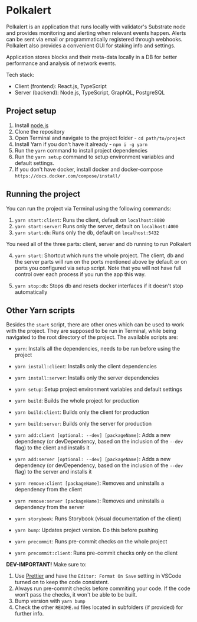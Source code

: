 # Polkalert

Polkalert is an application that runs locally with validator's Substrate node and provides monitoring and alerting when relevant events happen. Alerts can be sent via email or programmatically registered through webhooks. Polkalert also provides a convenient GUI for staking info and settings.

Application stores blocks and their meta-data locally in a DB for better performance and analysis of network events.

Tech stack:
- Client (frontend): React.js, TypeScript
- Server (backend): Node.js, TypeScript, GraphQL, PostgreSQL

## Project setup

1.  Install [node.js](https://nodejs.org/en/)
2.  Clone the repository
3.  Open Terminal and navigate to the project folder - `cd path/to/project`
4.  Install Yarn if you don't have it already - `npm i -g yarn`
5.  Run the `yarn` command to install project dependencies
6.  Run the `yarn setup` command to setup environment variables and default settings.
7.  If you don't have docker, install docker and docker-compose `https://docs.docker.com/compose/install/`

## Running the project

You can run the project via Terminal using the following commands:

1.  `yarn start:client`: Runs the client, default on `localhost:8080`
2.  `yarn start:server`: Runs only the server, default on `localhost:4000`
3.  `yarn start:db`: Runs only the db, default on `localhost:5432`

You need all of the three parts: client, server and db running to run Polkalert

4.  `yarn start`: Shortcut which runs the whole project. The client, db and the server parts will run on the ports mentioned above by default or on ports you configured via setup script. Note that you will not have full control over each process if you run the app this way.

5.  `yarn stop:db`: Stops db and resets docker interfaces if it doesn't stop automatically

## Other Yarn scripts

Besides the `start` script, there are other ones which can be used to work with the project. They are supposed to be run in Terminal, while being navigated to the root directory of the project. The available scripts are:

- `yarn`: Installs all the dependencies, needs to be run before using the project
- `yarn install:client`: Installs only the client dependencies
- `yarn install:server`: Installs only the server dependencies

- `yarn setup`: Setup project environment variables and default settings

- `yarn build`: Builds the whole project for production
- `yarn build:client`: Builds only the client for production
- `yarn build:server`: Builds only the server for production

- `yarn add:client [optional: --dev] [packageName]`: Adds a new dependency (or devDependency, based on the inclusion of the `--dev` flag) to the client and installs it
- `yarn add:server [optional: --dev] [packageName]`: Adds a new dependency (or devDependency, based on the inclusion of the `--dev` flag) to the server and installs it

- `yarn remove:client [packageName]`: Removes and uninstalls a dependency from the client
- `yarn remove:server [packageName]`: Removes and uninstalls a dependency from the server

- `yarn storybook`: Runs Storybook (visual documentation of the client)

- `yarn bump`: Updates project version. Do this before pushing
- `yarn precommit`: Runs pre-commit checks on the whole project
- `yarn precommit:client`: Runs pre-commit checks only on the client

**DEV-IMPORTANT!** Make sure to:

1.  Use [Prettier](https://marketplace.visualstudio.com/items?itemName=esbenp.prettier-vscode) and have the `Editor: Format On Save` setting in VSCode turned on to keep the code consistent.
2.  Always run pre-commit checks before commiting your code. If the code won't pass the checks, it won't be able to be built.
3.  Bump version with `yarn bump`
4.  Check the other `README.md` files located in subfolders (if provided) for further info.
